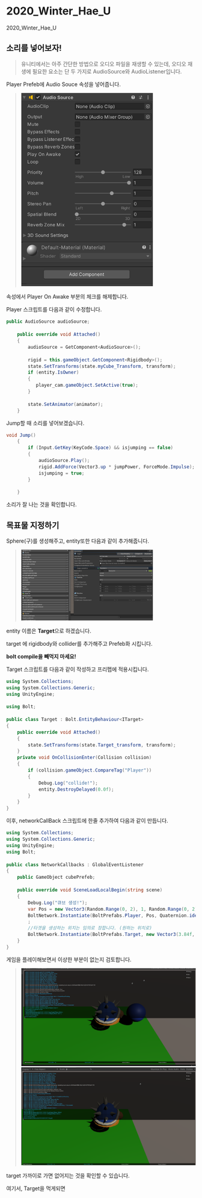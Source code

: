 # 2020_Winter_Hae_U
2020_Winter_Hae_U


## 소리를 넣어보자!


>   유니티에서는 아주 간단한 방법으로 오디오 파일을 재생할 수 있는데, 오디오 재생에 필요한 요소는 단 두 가지로  AudioSource와 AudioListener입니다.  

Player Prefeb에 Audio Souce 속성을 넣어줍니다.

>   <img src = "../Img/82.PNG" width = "350">

속성에서 Player On Awake 부분의 체크를 해제합니다.

Player 스크립트를 다음과 같이 수정합니다.

```c#
public AudioSource audioSource;

    public override void Attached()
    {
        audioSource = GetComponent<AudioSource>();

        rigid = this.gameObject.GetComponent<Rigidbody>();
        state.SetTransforms(state.myCube_Transform, transform);
        if (entity.IsOwner)
        {
           player_cam.gameObject.SetActive(true);
        }

        state.SetAnimator(animator);
    }
```

Jump할 때 소리를 넣어보겠습니다.

```c#
void Jump()
    {
        if (Input.GetKey(KeyCode.Space) && isjumping == false)
        {
            audioSource.Play();
            rigid.AddForce(Vector3.up * jumpPower, ForceMode.Impulse);
            isjumping = true;
        }
        
    }
```


소리가 잘 나는 것을 확인합니다.

## 목표물 지정하기

Sphere(구)를 생성해주고, entity또한 다음과 같이 추가해줍니다.

>   <img src = "../Img/83.PNG" width = "350">

entity 이름은 **Target**으로 하겠습니다.

target 에 rigidbody와 collider를 추가해주고 Prefeb화 시킵니다.

**bolt compile을 빼먹지 마세요!**

Target 스크립트를 다음과 같이 작성하고 프리펩에 적용시킵니다.

```c#
using System.Collections;
using System.Collections.Generic;
using UnityEngine;

using Bolt;

public class Target : Bolt.EntityBehaviour<ITarget>
{
    public override void Attached()
    {
        state.SetTransforms(state.Target_transform, transform);
    }
    private void OnCollisionEnter(Collision collision)
    {
        if (collision.gameObject.CompareTag("Player"))
        {
            Debug.Log("collide!");
            entity.DestroyDelayed(0.0f);
        }
    }
}
```

이후, networkCallBack 스크립트에 한줄 추가하여 다음과 같이 만듭니다.

```c#
using System.Collections;
using System.Collections.Generic;
using UnityEngine;
using Bolt;

public class NetworkCallbacks : GlobalEventListener
{
    public GameObject cubePrefeb;

    public override void SceneLoadLocalBegin(string scene)
    {
        Debug.Log("큐브 생성!");
        var Pos = new Vector3(Random.Range(0, 2), 1, Random.Range(0, 2));
        BoltNetwork.Instantiate(BoltPrefabs.Player, Pos, Quaternion.identity)
        ;
        //타겟을 생성하는 위치는 임의로 정합니다. (원하는 위치로)
        BoltNetwork.Instantiate(BoltPrefabs.Target, new Vector3(3.84f, 0.883f, 2.43f), Quaternion.identity);
    }
}

```

게임을 플레이해보면서 이상한 부분이 없는지 검토합니다.


>   <img src = "../Img/84.PNG" width = "600">
>   <img src = "../Img/85.PNG" width = "600">

target 가까이로 가면 없어지는 것을 확인할 수 있습니다.

여기서, Target을 먹게되면 